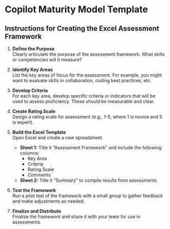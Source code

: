 # Copilot Maturity Model Template

## Instructions for Creating the Excel Assessment Framework

1. **Define the Purpose**  
   Clearly articulate the purpose of the assessment framework. What skills or competencies will it measure?

2. **Identify Key Areas**  
   List the key areas of focus for the assessment. For example, you might want to evaluate skills in collaboration, coding best practices, etc.

3. **Develop Criteria**  
   For each key area, develop specific criteria or indicators that will be used to assess proficiency. These should be measurable and clear.

4. **Create Rating Scale**  
   Design a rating scale for assessment (e.g., 1-5, where 1 is novice and 5 is expert).

5. **Build the Excel Template**  
   Open Excel and create a new spreadsheet.  
   - **Sheet 1:** Title it "Assessment Framework" and include the following columns:  
     - Key Area  
     - Criteria  
     - Rating Scale  
     - Comments  
   - **Sheet 2:** Title it "Summary" to compile results from assessments.

6. **Test the Framework**  
   Run a pilot test of the framework with a small group to gather feedback and make adjustments as needed.

7. **Finalize and Distribute**  
   Finalize the framework and share it with your team for use in assessments.